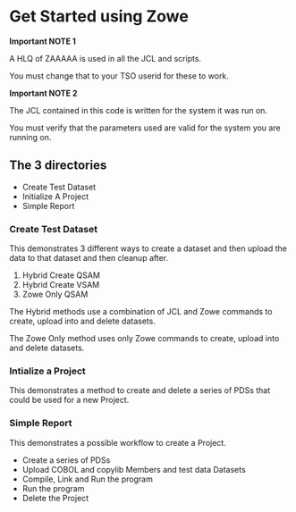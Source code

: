 # Get Started using Zowe

**Important NOTE 1**

A HLQ of ZAAAAA is used in all the JCL and scripts.

You must change that to your TSO userid for these to work.

**Important NOTE 2**

The JCL contained in this code is written for the system it was run on.

You must verify that the parameters used are valid for the system you are running on.

## The 3 directories
- Create Test Dataset
- Initialize A Project
- Simple Report

### Create Test Dataset

This demonstrates 3 different ways to create a dataset and then upload the data to that dataset and then cleanup after.

1. Hybrid Create QSAM
2. Hybrid Create VSAM
3. Zowe Only QSAM

The Hybrid methods use a combination of JCL and Zowe commands to create, upload into and delete datasets.

The Zowe Only method uses only Zowe commands to create, upload into and delete datasets.

### Intialize a Project

This demonstrates a method to create and delete a series of PDSs that could be used for a new Project.

### Simple Report

This demonstrates a possible workflow to create a Project.

- Create a series of PDSs
- Upload COBOL and copylib Members and test data Datasets
- Compile, Link and Run the program
- Run the program
- Delete the Project
